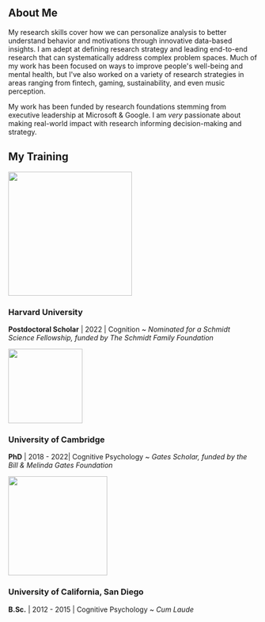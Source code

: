 ## About Me

My research skills cover how we can personalize analysis to better understand behavior and motivations through innovative data-based insights. I am adept at defining research strategy and leading end-to-end research that can systematically address complex problem spaces. Much of my work has been focused on ways to improve people's well-being and mental health, but I've also worked on a variety of research strategies in areas ranging from fintech, gaming, sustainability, and even music perception.

My work has been funded by research foundations stemming from executive leadership at Microsoft & Google. I am _very_ passionate about making real-world impact with research informing decision-making and strategy.

## My Training

<img src="https://1000logos.net/wp-content/uploads/2017/02/Harvard-Logo.png" width="250">

### Harvard University
**Postdoctoral Scholar** | 2022 | Cognition ~ _Nominated for a Schmidt Science Fellowship, funded by The Schmidt Family Foundation_

<img src="https://haslingdenhigh.com/wp-content/uploads/2020/04/haslingden-cambridge.jpg" width="150">

### University of Cambridge
**PhD** | 2018 - 2022| Cognitive Psychology ~ _Gates Scholar, funded by the Bill & Melinda Gates Foundation_


<img src="https://upload.wikimedia.org/wikipedia/en/thumb/4/44/University_of_California%2C_San_Diego_seal.svg/1200px-University_of_California%2C_San_Diego_seal.svg.png" width=200>

### University of California, San Diego
**B.Sc.** | 2012 - 2015 | Cognitive Psychology ~ _Cum Laude_
